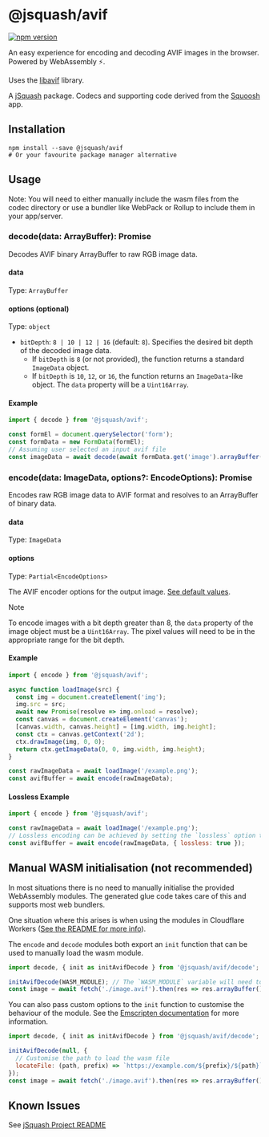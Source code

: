 # @jsquash/avif

[![npm version](https://badge.fury.io/js/@jsquash%2Favif.svg)](https://badge.fury.io/js/@jsquash%2Favif)

An easy experience for encoding and decoding AVIF images in the browser. Powered by WebAssembly ⚡️.

Uses the [libavif](https://github.com/AOMediaCodec/libavif) library.

A [jSquash](https://github.com/jamsinclair/jSquash) package. Codecs and supporting code derived from the [Squoosh](https://github.com/GoogleChromeLabs/squoosh) app.

## Installation

```shell
npm install --save @jsquash/avif
# Or your favourite package manager alternative
```

## Usage

Note: You will need to either manually include the wasm files from the codec directory or use a bundler like WebPack or Rollup to include them in your app/server.

### decode(data: ArrayBuffer): Promise<ImageData>

Decodes AVIF binary ArrayBuffer to raw RGB image data.

#### data
Type: `ArrayBuffer`

#### options (optional)
Type: `object`
  - `bitDepth`: `8 | 10 | 12 | 16` (default: `8`). Specifies the desired bit depth of the decoded image data.
    - If `bitDepth` is `8` (or not provided), the function returns a standard `ImageData` object.
    - If `bitDepth` is `10`, `12`, or `16`, the function returns an `ImageData`-like object. The `data` property will be a `Uint16Array`.

#### Example
```js
import { decode } from '@jsquash/avif';

const formEl = document.querySelector('form');
const formData = new FormData(formEl);
// Assuming user selected an input avif file
const imageData = await decode(await formData.get('image').arrayBuffer());
```

### encode(data: ImageData, options?: EncodeOptions): Promise<ArrayBuffer>

Encodes raw RGB image data to AVIF format and resolves to an ArrayBuffer of binary data.

#### data
Type: `ImageData`

#### options
Type: `Partial<EncodeOptions>`

The AVIF encoder options for the output image. [See default values](./meta.ts).

> [!NOTE]
> To encode images with a bit depth greater than 8, the `data` property of the image object must be a `Uint16Array`. The pixel values will need to be in the appropriate range for the bit depth.

#### Example
```js
import { encode } from '@jsquash/avif';

async function loadImage(src) {
  const img = document.createElement('img');
  img.src = src;
  await new Promise(resolve => img.onload = resolve);
  const canvas = document.createElement('canvas');
  [canvas.width, canvas.height] = [img.width, img.height];
  const ctx = canvas.getContext('2d');
  ctx.drawImage(img, 0, 0);
  return ctx.getImageData(0, 0, img.width, img.height);
}

const rawImageData = await loadImage('/example.png');
const avifBuffer = await encode(rawImageData);
```

#### Lossless Example
```js
import { encode } from '@jsquash/avif';

const rawImageData = await loadImage('/example.png');
// Lossless encoding can be achieved by setting the `lossless` option to `true`
const avifBuffer = await encode(rawImageData, { lossless: true });
```

## Manual WASM initialisation (not recommended)

In most situations there is no need to manually initialise the provided WebAssembly modules.
The generated glue code takes care of this and supports most web bundlers.

One situation where this arises is when using the modules in Cloudflare Workers ([See the README for more info](/README.md#usage-in-cloudflare-workers)).

The `encode` and `decode` modules both export an `init` function that can be used to manually load the wasm module.

```js
import decode, { init as initAvifDecode } from '@jsquash/avif/decode';

initAvifDecode(WASM_MODULE); // The `WASM_MODULE` variable will need to be sourced by yourself and passed as an ArrayBuffer.
const image = await fetch('./image.avif').then(res => res.arrayBuffer()).then(decode);
```

You can also pass custom options to the `init` function to customise the behaviour of the module. See the [Emscripten documentation](https://emscripten.org/docs/api_reference/module.html#Module) for more information.

```js
import decode, { init as initAvifDecode } from '@jsquash/avif/decode';

initAvifDecode(null, {
  // Customise the path to load the wasm file
  locateFile: (path, prefix) => `https://example.com/${prefix}/${path}`,
});
const image = await fetch('./image.avif').then(res => res.arrayBuffer()).then(decode);
```

## Known Issues

See [jSquash Project README](https://github.com/jamsinclair/jSquash#known-issues)
